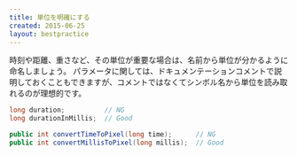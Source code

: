 ```yaml
---
title: 単位を明確にする
created: 2015-06-25
layout: bestpractice
---
```


時刻や距離、重さなど、その単位が重要な場合は、名前から単位が分かるように命名しましょう。
パラメータに関しては、ドキュメンテーションコメントで説明しておくこともできますが、コメントではなくてシンボル名から単位を読み取れるのが理想的です。

```java
long duration;          // NG
long durationInMillis;  // Good

public int convertTimeToPixel(long time);      // NG
public int convertMillisToPixel(long millis);  // Good
```

